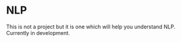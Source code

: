 # NLP
This is not a project but it is one which will help you understand NLP. Currently in development.
